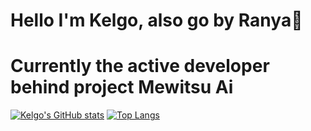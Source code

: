 # Hello I'm Kelgo, also go by Ranya👋

# Currently the active developer behind project Mewitsu Ai

[![Kelgo's GitHub stats](https://github-readme-stats.vercel.app/api?username=drkelgo485)](https://github.com/drkelgo485/github-readme-stats)
[![Top Langs](https://github-readme-stats.vercel.app/api/top-langs/?username=drkelgo485)](https://github.com/drkelgo485/github-readme-stats)
